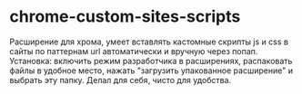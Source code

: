 # chrome-custom-sites-scripts
Расширение для хрома, умеет вставлять кастомные скрипты js и css в сайты по паттернам url автоматически и вручную через попап. Установка: включить режим разработчика в расширениях, распаковать файлы в удобное место, нажать "загрузить упакованное расширение" и выбрать эту папку. Делал для себя, чисто для удобства.

